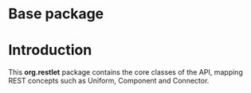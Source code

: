 Base package
============

Introduction
============

This **org.restlet** package contains the core classes of the API,
mapping REST concepts such as Uniform, Component and Connector.
